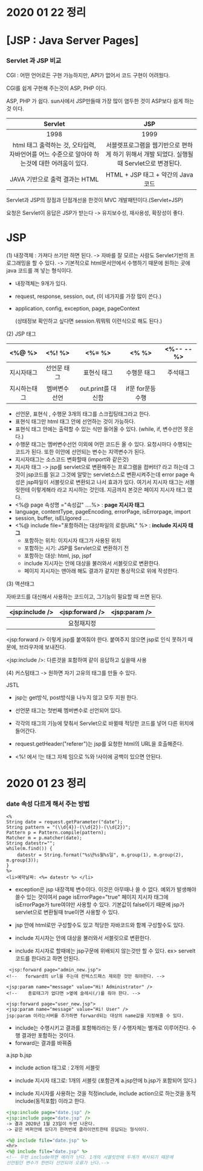 # 2020 01 22 정리

# [JSP : Java Server Pages]

### Servlet 과 JSP 비교

CGI : 어떤 언어로든 구현 가능하지만, API가 없어서 코드 구현이 어려웠다. 

CGI를 쉽게 구현해 주는것이 ASP, PHP 이다.

 ASP, PHP 가 쉽다. sun사에서 JSP만들때 가장 많이 염두한 것이 ASP보다 쉽게 하는것 이다.

|                           Servlet                            |                             JSP                              |
| :----------------------------------------------------------: | :----------------------------------------------------------: |
|                             1998                             |                             1999                             |
| html 태그 출력하는 것, 오타입력, 자바언어를 어느 수준으로  알아야 하는것에 대한 어려움이 있다. | 서블렛프로그램을 웹기반으로 편하게 하기 위해서 개발 되었다.  실행될 때 Servlet으로 변경된다. |
|                JAVA 기반으로 출력 결과는 HTML                |              HTML + JSP 태그 + 약간의 Java코드               |

Servlet과 JSP의 장점과 단점개선을 한것이 MVC 개발패턴이다.(Servlet+JSP)

요청은 Servlet이 응답은 JSP가 받는다 -> 유지보수성, 재사용성, 확장성이 좋다.





# JSP

(1) 내장객체 : 가져다 쓰기만 하면 된다. -> 자바를 잘 모르는 사람도 Servlet기반의 프로그래밍을 할 수 있다. -> 기본적으로 html문서안에서 수행하기 때문에 원하는 곳에 java 코드를 껴 넣는 형식이다. 



- 내장객체는 9개가 있다.

- request, response, session, out, (이 네가지를 가장 많이 쓴다.)

- application, config, exception, page, pageContext

  (상태정보 확인하고 싶다면 session.뭐뭐뭐 이런식으로 해도 된다.)



(2) JSP  태그 

|   <%@   %>   |   <%!   %>    |      <%=   %>      |      <%   %>      | <%--  --%> |
| :----------: | :-----------: | :----------------: | :---------------: | :--------: |
|  지시자태그  |  선언문 태그  |    표현식 태그     |    수행문 태그    |  주석태그  |
| 지시하는태그 | 멤버변수 선언 | out.print를 대신함 | if문 for문등 수행 |            |

- 선언문, 표현식 , 수행문 3개의 태그를 스크립팅태그라고 한다.
- 표현식 태그만 html 태그 안에 선언하는 것이 가능하다.
- 표현식 태그 안에는 출력할 수 있는 식만 들어올 수 있다. (while, if, 변수선언 못온다.)
- 수행문 태그는 멤버변수선언 이외에 어떤 코드든 올 수 있다. 요청시마다 수행되는 코드가 된다. 또한 이안에 선언되는 변수는 지역변수가 된다.
- 지시자태그는 소스코드 변화할때 (import와 같은것)
- 지시자 태그 -> jsp를 servlet으로 변환해주는 프로그램을 컴버터? 라고 하는데 그것이 jsp코드를 읽고 그것에 알맞는 servlet소스로 변환시켜주는데 error page 속성은 jsp파일이 서블릿으로 변환되고 나서 효과가 있다. 여기서 지시자 태그는 서블릿한테 이렇게해라 라고 지시하는 것인데. 지금까지 본것은 페이지 지시자 태그 였다.
- <%@ page 속성명 ="속성값" ....%> : **page 지시자 태그**
- language, contentType, pageEncoding,  errorPage, isErrorpage, import
- session, buffer, isELIgored ....
- <%@ include file="포함하려는 대상파일의 로컬URL" %> : **include 지시자 태그**
  - 포함하는 위치: 이지시자 태그가 사용된 위치
  - 포함하는 시기: JSP를 Servlet으로 변환하기 전
  - 포함하는 대상: html, jsp, jspf 
  - include 지시자는 안에 대상을 불러와서 서블릿으로 변환한다.
  - 페이지 지시자는 맨아래 해도 결과가 같지만 통상적으로 위에 작성한다.



(3) 액션태그

자바코드를 대신해서 사용하는 코드이고, 그기능이 필요할 때  쓰면 된다.

| <jsp:include /> | <jsp:forward /> | <jsp:param /> |
| :-------------: | :-------------: | :-----------: |
|                 |   요청재지정    |               |

<jsp:forward /> 이렇게 jsp를 붙여줘야 한다. 붙여주지 않으면 jsp로 인식 못하기 때문에, 브라우저에 보내진다. 

<jsp:include />: 다른것을 포함하여 같이 응답하고 싶을때 사용

(4) 커스텀태그 -> 원하면 자기 고유의 태그를 만들 수 있다.

JSTL







- jsp는 get방식, post방식을 나누지 않고 모두 지원 한다.

- 선언문 태그는 첫번째 멤버변수로 선언되어 있다.

- 각각의 태그의 기능에 맞춰서  Servlet으로 바뀔때 적당한 코드를 넣어 다른 위치에 들어간다.

- request.getHeader("referer")는 jsp를 요청한 html의 URL을 호출해준다.
- <%! 에서 !는 태그 자체 임으로 %와 !사이에 공백이 있으면 안된다.



# 2020 01 23 정리

### date 속성 다르게 해서 주는 방법

```
<%
String date = request.getParameter("date");
String pattern = "(\\d{4})-(\\d{2})-(\\d{2})";
Pattern p = Pattern.compile(pattern);
Matcher m = p.matcher(date);
String datestr="";
while(m.find()) {
	datestr = String.format("%s년%s월%s일", m.group(1), m.group(2), m.group(3));
}
%>
<li>예약날짜: <%= datestr %> </li>
```



- exception은 jsp 내장객체 변수이다. 이것은 아무때나 쓸 수 없다. 예외가 발생해야 쓸수 있는 것이여서
  page isErrorPage="true" 페이지 지시자 태그에 isErrorPage가 ture여야만 사용할 수 있다.
  기본값이 false이기 때문에 jsp가 servlet으로 변환될때 true이면 사용할 수 있다.



- jsp 안에 html로만 구성할수도 있고 적당한 자바코드와 함께 구성할수도 있다.
- include 지시자는 안에 대상을 불러와서 서블릿으로 변환한다.
- include 지시자로 할때에는 jsp구문에 위배되지 않는것만 할 수 있다. ex> servelt코드를 한다라고 하면 안된다. 

```
 <jsp:forward page="admin_new.jsp"> 
<!--   forward의 url을 주는데 컨텍스드패스 제외한 것만 줘야한다. -->

<jsp:param name="message" value="Hi! Administrator" />
<!-- 	종료태그가 없다면 >옆에 슬레시(/)를 줘야 한다. -->

<jsp:forward page="user_new.jsp">
<jsp:param name="message" value="Hi! User" />
jsp:param 이라는서버를 추가하면 forward되는 대상의 name값을 지정해줄 수 있다.
```

-  include는 수행시키고 결과를 포함해라라는 뜻 / 수행자체는 별개로 이루어진다. 수행 결과만 포함하는 것이다.
- forward는 결과를 바꿔줌 





a.jsp  b.jsp

- include action 태그로 : 2개의 서블릿

- include 지시자 태그로: 1개의 서블릿 (포함관계 a.jsp안에 b.jsp가 포함되어 있다.)

- include 지시자를 사용하는 것을  적정include, include action으로 하는것을 동적 include(동적포함) 이라고 한다.

```jsp
<jsp:include page="date.jsp" />
<jsp:include page="date.jsp" />
-> 결과 2020년 1월 23일이 두번 나온다.
-> 같은 버퍼안에 있다가 한꺼번에 클라이언트한테 응답되는 형식이다.

<%@ include file="date.jsp" %>
<hr>
<%@ include file="date.jsp" %> 
<!-- 두번 include하면 에러가 난다. 1개의 서블릿안에 두개가 복사되기 때문에
선언됬던 변수가 한번더 선언되어 오류가 난다.-->


```

